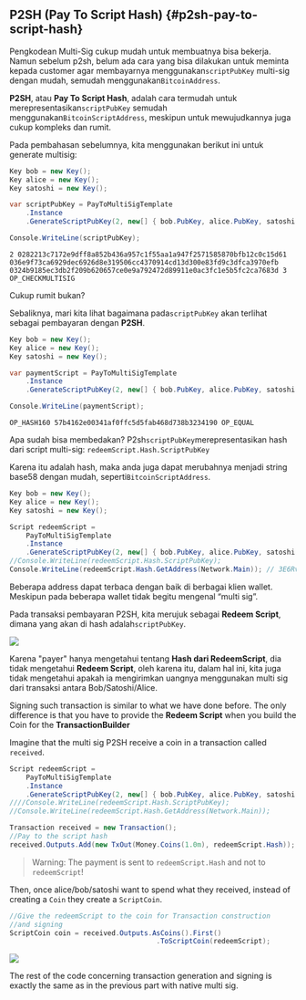 ## P2SH \(Pay To Script Hash\) {#p2sh-pay-to-script-hash}

Pengkodean Multi-Sig cukup mudah untuk membuatnya bisa bekerja. Namun sebelum p2sh, belum ada cara yang bisa dilakukan untuk meminta kepada customer agar membayarnya menggunakan`scriptPubKey` multi-sig dengan mudah, semudah menggunakan`BitcoinAddress`.

**P2SH**, atau **Pay To Script Hash**, adalah cara termudah untuk merepresentasikan`scriptPubKey` semudah menggunakan`BitcoinScriptAddress`, meskipun untuk mewujudkannya juga cukup kompleks dan rumit.

Pada pembahasan sebelumnya, kita menggunakan berikut ini untuk generate multisig:

```cs
Key bob = new Key();
Key alice = new Key();
Key satoshi = new Key();

var scriptPubKey = PayToMultiSigTemplate
    .Instance
    .GenerateScriptPubKey(2, new[] { bob.PubKey, alice.PubKey, satoshi.PubKey });

Console.WriteLine(scriptPubKey);
```

```
2 0282213c7172e9dff8a852b436a957c1f55aa1a947f2571585870bfb12c0c15d61 036e9f73ca6929dec6926d8e319506cc4370914cd13d300e83fd9c3dfca3970efb 0324b9185ec3db2f209b620657ce0e9a792472d89911e0ac3fc1e5b5fc2ca7683d 3 OP_CHECKMULTISIG
```

Cukup rumit bukan?

Sebaliknya, mari kita lihat bagaimana pada`scriptPubKey` akan terlihat sebagai pembayaran dengan **P2SH**.

```cs
Key bob = new Key();
Key alice = new Key();
Key satoshi = new Key();

var paymentScript = PayToMultiSigTemplate
    .Instance
    .GenerateScriptPubKey(2, new[] { bob.PubKey, alice.PubKey, satoshi.PubKey }).PaymentScript;

Console.WriteLine(paymentScript);
```

```
OP_HASH160 57b4162e00341af0ffc5d5fab468d738b3234190 OP_EQUAL
```

Apa sudah bisa membedakan? P2sh`scriptPubKey`merepresentasikan hash dari script multi-sig: `redeemScript.Hash.ScriptPubKey`

Karena itu adalah hash, maka anda juga dapat merubahnya menjadi string base58 dengan mudah, seperti`BitcoinScriptAddress`.

```cs
Key bob = new Key();
Key alice = new Key();
Key satoshi = new Key();

Script redeemScript =
    PayToMultiSigTemplate
    .Instance
    .GenerateScriptPubKey(2, new[] { bob.PubKey, alice.PubKey, satoshi.PubKey });
//Console.WriteLine(redeemScript.Hash.ScriptPubKey);
Console.WriteLine(redeemScript.Hash.GetAddress(Network.Main)); // 3E6RvwLNfkH6PyX3bqoVGKzrx2AqSJFhjo
```

Beberapa address dapat terbaca dengan baik di berbagai klien wallet. Meskipun pada beberapa wallet tidak begitu mengenal “multi sig”.

Pada transaksi pembayaran P2SH, kita merujuk sebagai **Redeem Script**, dimana yang akan di hash adalah`scriptPubKey`.

![](../assets/RedeemScript.png)

Karena "payer" hanya mengetahui tentang **Hash dari RedeemScript**, dia tidak mengetahui **Redeem Script**, oleh karena itu, dalam hal ini, kita juga tidak mengetahui apakah ia mengirimkan uangnya menggunakan multi sig dari transaksi antara Bob\/Satoshi\/Alice.

Signing such transaction is similar to what we have done before. The only difference is that you have to provide the **Redeem Script** when you build the Coin for the **TransactionBuilder**

Imagine that the multi sig P2SH receive a coin in a transaction called `received`.

```cs
Script redeemScript =
    PayToMultiSigTemplate
    .Instance
    .GenerateScriptPubKey(2, new[] { bob.PubKey, alice.PubKey, satoshi.PubKey });
////Console.WriteLine(redeemScript.Hash.ScriptPubKey);
//Console.WriteLine(redeemScript.Hash.GetAddress(Network.Main));

Transaction received = new Transaction();
//Pay to the script hash
received.Outputs.Add(new TxOut(Money.Coins(1.0m), redeemScript.Hash));
```

> Warning: The payment is sent to `redeemScript.Hash` and not to `redeemScript`!

Then, once alice\/bob\/satoshi want to spend what they received, instead of creating a `Coin` they create a `ScriptCoin`.

```cs
//Give the redeemScript to the coin for Transaction construction
//and signing
ScriptCoin coin = received.Outputs.AsCoins().First()
                                    .ToScriptCoin(redeemScript);
```

![](../assets/ScriptCoin.png)

The rest of the code concerning transaction generation and signing is exactly the same as in the previous part with native multi sig.

